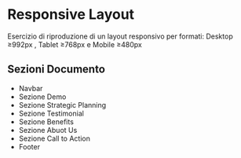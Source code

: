 # Responsive Layout


Esercizio di riproduzione di un layout responsivo per formati: Desktop ≥992px , Tablet ≥768px e Mobile ≥480px


## Sezioni Documento

- Navbar
- Sezione Demo
- Sezione Strategic Planning
- Sezione Testimonial
- Sezione Benefits
- Sezione Abuot Us
- Sezione Call to Action
- Footer